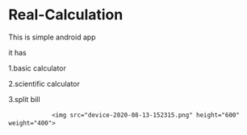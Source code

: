 # Real-Calculation
This is simple android app 

it has



1.basic calculator 


2.scientific calculator


3.split bill



                <img src="device-2020-08-13-152315.png" height="600" weight="400">

